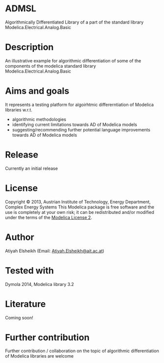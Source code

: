 ﻿ADMSL
======================

Algorithmically Differentiated Library of a part of the standard library Modelica.Electrical.Analog.Basic 


Description
=========== 

An illustrative example for algorithmic differentiation of some of the components of the modelica standard 
library Modelica.Electrical.Analog.Basic 


Aims and goals
==============

It represents a testing platform for algoirhtmic differerntiation of Modelica libraries w.r.t.
  * algorithmic methodologies 
  * identifying current limitations towards AD of Modelica models  
  * suggesting/recommending further potential language improvements towards AD of Modelica models   


Release
======= 

Currently an initial release 


License
=======

Copyright © 2013, Austrian Institute of Technology, Energy Department, Complex Energy Systems
This Modelica package is free software and the use is completely at your own risk;
it can be redistributed and/or modified under the terms of the [Modelica License 2](https://modelica.org/licenses/ModelicaLicense2).

Author 
======

Atiyah Elsheikh (Email: Atiyah.Elsheikh@ait.ac.at)  


Tested with
===========

Dymola 2014, Modelica library 3.2


Literature
==========

Coming soon!


Further contribution
====================

Further contribution / collaboration on the topic of algorithmic differentiation of Modelica libraries are welcome   
